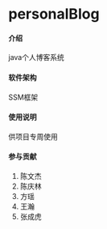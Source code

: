 # personalBlog

#### 介绍

java个人博客系统

#### 软件架构

SSM框架

#### 使用说明

供项目专周使用

#### 参与贡献

1. 陈文杰
2. 陈庆林
3. 方瑶
4. 王瀚
5. 张成虎